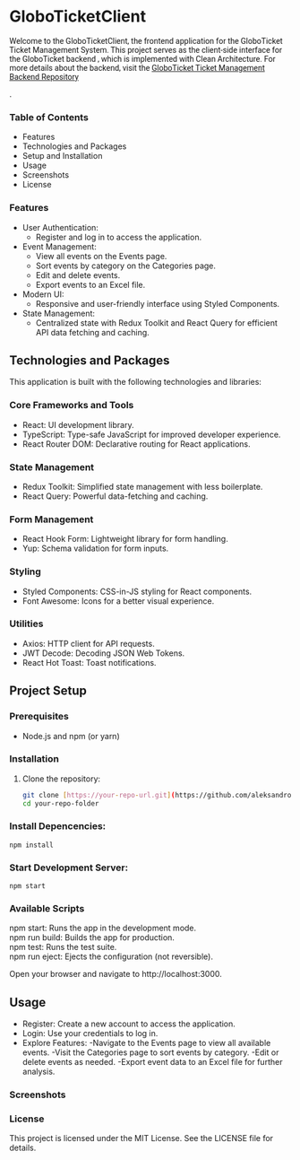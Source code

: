 # GloboTicketClient
<p style="font-family: 'Roboto', sans-serif">Welcome to the GloboTicketClient, the frontend application for the GloboTicket Ticket Management System. This project serves as the client-side interface for the GloboTicket backend , which is implemented with Clean Architecture. For more details about the backend, visit the <a href="https://github.com/aleksandromilenkov/GloboTicketCleanArchitecture">  GloboTicket Ticket Management Backend Repository </a> </p>.

### Table of Contents
- Features
- Technologies and Packages
- Setup and Installation
- Usage
- Screenshots
- License
### Features
- User Authentication:
   - Register and log in to access the application.
- Event Management:
   - View all events on the Events page.
   - Sort events by category on the Categories page.
   - Edit and delete events.
   - Export events to an Excel file.
- Modern UI:
   - Responsive and user-friendly interface using Styled Components.
- State Management:
   - Centralized state with Redux Toolkit and React Query for efficient API data fetching and caching.
## Technologies and Packages
This application is built with the following technologies and libraries:

### Core Frameworks and Tools
  - React: UI development library.
  - TypeScript: Type-safe JavaScript for improved developer experience.
  - React Router DOM: Declarative routing for React applications.
### State Management
  - Redux Toolkit: Simplified state management with less boilerplate.
  - React Query: Powerful data-fetching and caching.
### Form Management
   - React Hook Form: Lightweight library for form handling.
   - Yup: Schema validation for form inputs.
### Styling
   - Styled Components: CSS-in-JS styling for React components.
   - Font Awesome: Icons for a better visual experience.
### Utilities
   - Axios: HTTP client for API requests.
   - JWT Decode: Decoding JSON Web Tokens.
   - React Hot Toast: Toast notifications.
## Project Setup

### Prerequisites

- Node.js and npm (or yarn)

### Installation

1. Clone the repository:
   ```bash
   git clone [https://your-repo-url.git](https://github.com/aleksandromilenkov/GloboTicketClient.git)
   cd your-repo-folder
### Install Depencencies:

    npm install 

### Start Development Server:

    npm start

### Available Scripts

npm start: Runs the app in the development mode.  
npm run build: Builds the app for production.  
npm test: Runs the test suite.  
npm run eject: Ejects the configuration (not reversible).  

Open your browser and navigate to http://localhost:3000.


## Usage
  - Register: Create a new account to access the application.
  - Login: Use your credentials to log in.
- Explore Features:
   -Navigate to the Events page to view all available events.
   -Visit the Categories page to sort events by category.
   -Edit or delete events as needed.
   -Export event data to an Excel file for further analysis.


### Screenshots



### License
 This project is licensed under the MIT License. See the LICENSE file for details.

